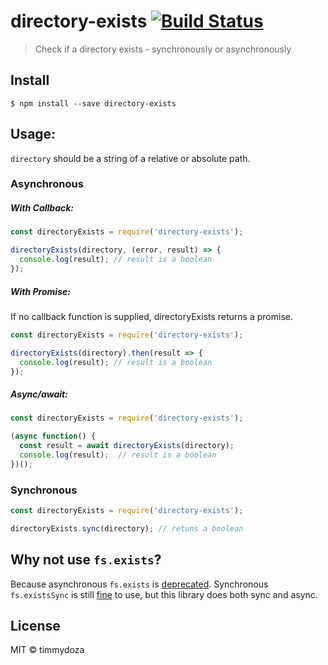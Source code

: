 # directory-exists [![Build Status](https://travis-ci.org/timmydoza/directory-exists.svg?branch=master)](https://travis-ci.org/timmydoza/directory-exists)

> Check if a directory exists - synchronously or asynchronously

## Install

```
$ npm install --save directory-exists
```

## Usage:
`directory` should be a string of a relative or absolute path.

### Asynchronous

##### With Callback:

```js
const directoryExists = require('directory-exists');

directoryExists(directory, (error, result) => {
  console.log(result); // result is a boolean
});
```

##### With Promise:
If no callback function is supplied, directoryExists returns a promise.

```js
const directoryExists = require('directory-exists');

directoryExists(directory).then(result => {
  console.log(result); // result is a boolean
});
```

##### Async/await:

```js
const directoryExists = require('directory-exists');

(async function() {
  const result = await directoryExists(directory);
  console.log(result);  // result is a boolean
})();
```

### Synchronous

```js
const directoryExists = require('directory-exists');

directoryExists.sync(directory); // retuns a boolean
```

## Why not use `fs.exists`?
Because asynchronous `fs.exists` is [deprecated](https://nodejs.org/api/fs.html#fs_fs_exists_path_callback). Synchronous `fs.existsSync` is still [fine](https://nodejs.org/api/fs.html#fs_fs_existssync_path) to use, but this library does both sync and async.

## License

MIT © timmydoza

